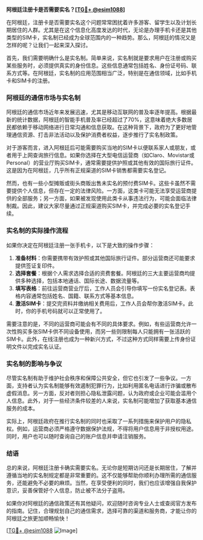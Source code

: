 **阿根廷注册卡是否需要实名？[[TG💪+ @esim1088](https://t.me/s/esim1088)]**

在阿根廷，注册卡是否需要实名这个问题常常困扰着许多游客、留学生以及计划长期居住的人群。尤其是在这个信息化高度发达的时代，无论是办理手机卡还是其他类型的SIM卡，实名制已经成为全球范围内的一种趋势。那么，阿根廷的情况又是怎样的呢？让我们一起来深入探讨。

首先，我们需要明确什么是实名制。简单来说，实名制就是要求用户在注册或购买某些服务时，必须提供真实的身份信息。这些信息通常包括姓名、身份证号码、联系方式等。在阿根廷，实名制的应用范围相当广泛，特别是在通信领域，比如手机卡和SIM卡的注册。

### 阿根廷的通信市场与实名制

阿根廷的通信市场近年来发展迅速，尤其是移动互联网的普及率逐年提高。根据最新的统计数据，阿根廷的智能手机普及率已经超过了70%，这意味着绝大多数居民都依赖于移动网络进行日常沟通和信息获取。在这种背景下，政府为了更好地管理通信资源、打击非法活动以及保护消费者权益，逐步推行了实名制政策。

对于游客而言，进入阿根廷后可能需要购买当地的SIM卡以便联系家人或朋友，或者用于上网查询旅行信息。如果你选择在大型电信运营商（如Claro、Movistar或Personal）的营业厅购买SIM卡，通常需要提供护照或其他有效的国际旅行证件。这是因为在阿根廷，几乎所有正规渠道的SIM卡销售都需要实名登记。

然而，也有一些小型摊贩或街头商贩出售未实名的预付费SIM卡。这些卡虽然不需要提供个人信息，但存在一定的法律风险。一方面，这类卡可能无法享受运营商提供的全部服务；另一方面，如果被发现使用此类卡从事违法行为，可能会面临法律制裁。因此，建议大家尽量通过正规渠道购买SIM卡，并完成必要的实名登记手续。

### 实名制的实际操作流程

如果你决定在阿根廷注册一张手机卡，以下是大致的操作步骤：

1. **准备材料**：你需要携带有效护照或其他国际旅行证件。部分运营商还可能要求提供签证复印件。
2. **选择套餐**：根据个人需求选择合适的资费套餐。阿根廷的三大主要运营商均提供多种选择，包括本地通话、国际长途、数据流量等。
3. **填写表格**：前往运营商营业厅后，工作人员会引导你填写一份实名登记表。表格内容通常包括姓名、国籍、联系方式等基本信息。
4. **激活SIM卡**：提交完资料并缴纳相关费用后，工作人员会帮你激活SIM卡。此时，你的手机号码就可以正常使用了。

需要注意的是，不同的运营商可能会有不同的具体要求。例如，有些运营商允许一次性购买多张SIM卡供不同设备使用，而另一些则限制每人只能拥有一张活跃的SIM卡。此外，在线注册也成为一种新兴方式，不过这种方式同样需要上传身份证明文件以完成实名认证。

### 实名制的影响与争议

尽管实名制有助于维护社会秩序和保障公共安全，但它也引发了一些争议。一方面，支持者认为实名制能够有效遏制犯罪行为，比如利用匿名电话进行诈骗或散布虚假消息。另一方面，反对者则担心隐私泄露问题，认为政府或企业可能会滥用个人信息。此外，对于一些经济条件较差的人来说，实名制可能增加了获取基本通信服务的成本。

实际上，阿根廷政府在推行实名制的同时也采取了一系列措施来保护用户的隐私权。例如，运营商必须严格遵守数据保护法规，不得将用户信息用于非授权用途。同时，用户也可以随时查询自己的账户信息并申请注销服务。

### 结语

总的来说，阿根廷注册卡确实需要实名。无论你是短期访问还是长期居住，了解并遵循当地的实名制规定都是非常重要的。这不仅能够帮助你顺利办理所需的通信服务，还能避免不必要的麻烦。当然，在享受便利的同时，我们也应该增强自我保护意识，妥善保管好个人信息，防止被不法分子盗用。

如果你对阿根廷的通信政策还有其他疑问，欢迎随时咨询专业人士或查阅官方发布的指南。记住，合理规划自己的通信需求，选择可靠的渠道和服务商，才能让你的阿根廷之旅更加顺畅愉快！

[[TG💪+ @esim1088](https://t.me/s/esim1088) ![Image](https://i.postimg.cc/4NQfJmqS/Snipaste-2025-05-13-00-14-12.png)]